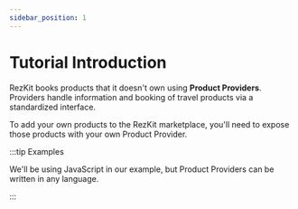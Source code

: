 ```yaml
---
sidebar_position: 1
---
```


# Tutorial Introduction

RezKit books products that it doesn't own using **Product Providers**.
Providers handle information and booking of travel products via a standardized interface.

To add your own products to the RezKit marketplace, you'll need to expose
those products with your own Product Provider.

:::tip Examples

We'll be using JavaScript in our example, but Product Providers can be
written in any language.

:::
